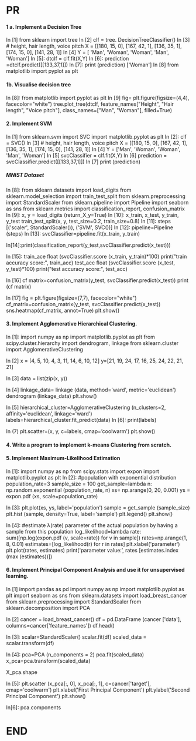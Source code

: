 # PR

#### 1 a. Implement a Decision Tree

In [1] from sklearn import tree
In [2] clf = tree. DecisionTreeClassifier()
In [3] # height, hair length, voice pitch 
X = [[180, 15, 0],
[167, 42, 1],
[136, 35, 1],
[174, 15, 0],
[141, 28, 1]]
In [4] Y = [ 'Man', 'Woman', 'Woman', 'Man', 'Woman']
In [5]: dtclf = clf.fit(X,Y)
In [6]: prediction =dtclf.predict([[133,37,1]])
In [7]: print (prediction)
['Woman']
In [8] from matplotlib import pyplot as plt

#### 1b. Visualise decision tree

In [8]: from matplotlib import pyplot as plt
In [9] fig= plt.figure(figsize=(4,4), facecolor="white")
tree.plot_tree(dtclf, feature_names["Height", "Hair length", "Voice pitch"], class_names=["Man", "Woman"], filled=True)

#### 2. Implement SVM

In [1] from sklearn.svm import SVC import matplotlib.pyplot as plt
In [2]: clf = SVC()
In [3] # height, hair length, voice pitch 
X = [[180, 15, 0],
[167, 42, 1],
[136, 35, 1],
[174, 15, 0],
[141, 28, 1]]
In [4] Y = ['Man', 'Woman', 'Woman', 'Man', 'Woman']
In [5] svcClassifier = clf.fit(X,Y)
In [6] prediction = svcClassifier.predict([[133,37,1]])
In [7] print (prediction)

##### MNIST Dataset

In [8]: from sklearn.datasets import load_digits
from sklearn.model_selection import train_test_split
from sklearn.preprocessing import StandardScaler
from sklearn.pipeline import Pipeline
import seaborn as sns
from sklearn.metrics import classification_report, confusion_matrix
In [9]: x, y = load_digits (return_X_y=True)
In [10]: x_train, x_test, y_train, y_test train_test_split(x, y, test_size=0.2, train_size=0.8)
In [11]: steps [('scaler', StandardScaler()), ('SVM', SVC())]
In [12]: pipeline=Pipeline (steps)
In [13]: svcClassifier=pipeline.fit(x_train, y_train)

In[14]:print(classification_report(y_test,svcClassifier.predict(x_test)))

In [15]: train_ace float (svcClassifier.score (x_train, y_train)*100) print("train accuracy score:", train_acc)
test_acc float (svcClassifier.score (x_test, y_test)*100) print("test accuracy score:", test_acc)

In [16] cf matrix=confusion_matrix(y_test, svcClassifier.predict(x_test)) 
             print (cf matrix)

In [17] fig = plt.figure(figsize=(7,7), facecolor="white")
cf_matrix=confusion_matrix(y_test, svcClassifier.predict(x_test))
sns.heatmap(cf_matrix, annot=True)
plt.show()

#### 3. Implement Agglomerative Hierarchical Clustering.
In [1]: import numpy as np
import matplotlib.pyplot as plt
from scipy.cluster.hierarchy import dendrogram, linkage
 from sklearn.cluster import AgglomerativeClustering

In [2] x = [4, 5, 10, 4, 3, 11, 14, 6, 10, 12]
          y=[21, 19, 24, 17, 16, 25, 24, 22, 21, 21]

In [3] data = list(zip(x, y))

In [4] linkage_data= linkage (data, method='ward', metric='euclidean') 
dendrogram (linkage_data)
plt.show()

In [5] hierarchical_cluster=AgglomerativeClustering (n_clusters=2, affinity='euclidean’, linkage='ward')
labels=hierarchical_cluster.fit_predict(data)
In [6]: print(labels)

In (7) plt.scatter=(x, y, c=labels, cmap=’coolwarm')
       plt.show()
       
       
#### 4. Write a program to implement k-means Clustering from scratch.


























#### 5. Implement Maximum-Likelihood Estimation
In [1]: import numpy as np
from scipy.stats import expon
import matplotlib.pyplot as plt
In [2]: #population with exponential distribution
population_rate=3 sample_size = 100
get_sample=lambda n: np.random.exponential (population_rate, n)
xs= np.arange(0, 20, 0.001)
ys = expon.pdf (xs, scale=population_rate)

In [3]: plt.plot(xs, ys, label='population')
sample = get_sample (sample_size)
plt.hist (sample, density=True, label='sample')
plt.legend()
plt.show()

In [4]: #estimate λ(rate) parameter of the actual population by having a sample from this population
log_likelihood=lambda rate: sum([np.log(expon.pdf (v, scale=rate)) for v in sample])
rates=np.arange(1, 8, 0.01)
estimates=[log_likelihood(r) for r in rates]
plt.xlabel('parameter')
plt.plot(rates, estimates)
print('parameter value:’, rates [estimates.index (max (estimates))])

#### 6. Implement Principal Component Analysis and use it for unsupervised learning.
 
In [1] import pandas as pd
import numpy as np
import matplotlib.pyplot as plt
import seaborn as sns
from sklearn.datasets import load_breast_cancer 
from sklearn.preprocessing import StandardScaler 
from sklearn.decomposition import PCA
 
In [2] cancer = load_breast_cancer()
df = pd.DataFrame (cancer ['data'], columns=cancer['feature_names'])
 df.head()
 
In [3]: scalar=StandardScaler() 
scalar.fit(df)
scaled_data = scalar.transform(df)
 
In [4]: pca=PCA (n_components = 2) 
pca.fit(scaled_data)
x_pca=pca.transform(scaled_data)
 
X_pca.shape
 
In [5]: plt.scatter (x_pca[:, 0], x_pca[:, 1], c=cancer['target'], cmap='coolwarm')
plt.xlabel('First Principal Component')
plt.ylabel('Second Principal Component')
plt.show()
 
In[6]: pca.components


# END










